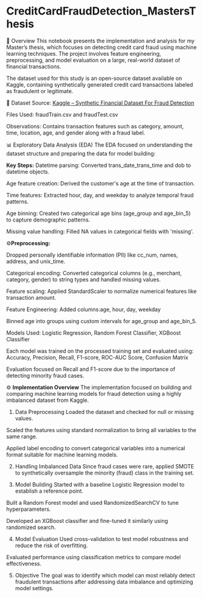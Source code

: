 # CreditCardFraudDetection_MastersThesis

📘 Overview
This notebook presents the implementation and analysis for my Master’s thesis, which focuses on detecting credit card fraud using machine learning techniques. The project involves feature engineering, preprocessing, and model evaluation on a large, real-world dataset of financial transactions.

The dataset used for this study is an open-source dataset available on Kaggle, containing synthetically generated credit card transactions labeled as fraudulent or legitimate.

📂 Dataset
Source: [Kaggle – Synthetic Financial Dataset For Fraud Detection](https://www.kaggle.com/datasets/kartik2112/fraud-detection/data)

Files Used: fraudTrain.csv and fraudTest.csv

Observations: Contains transaction features such as category, amount, time, location, age, and gender along with a fraud label.

📊 Exploratory Data Analysis (EDA)
The EDA focused on understanding the dataset structure and preparing the data for model building:

**Key Steps:**
Datetime parsing: Converted trans_date_trans_time and dob to datetime objects.

Age feature creation: Derived the customer's age at the time of transaction.

Time features: Extracted hour, day, and weekday to analyze temporal fraud patterns.

Age binning: Created two categorical age bins (age_group and age_bin_5) to capture demographic patterns.

Missing value handling: Filled NA values in categorical fields with 'missing'.


⚙️**Preprocessing:**

Dropped personally identifiable information (PII) like cc_num, names, address, and unix_time.

Categorical encoding: Converted categorical columns (e.g., merchant, category, gender) to string types and handled missing values.

Feature scaling: Applied StandardScaler to normalize numerical features like transaction amount.

Feature Engineering:
Added columns:age, hour, day, weekday

Binned age into groups using custom intervals for age_group and age_bin_5.

Models Used:
Logistic Regression, Random Forest Classifier, XGBoost Classifier

Each model was trained on the processed training set and evaluated using: Accuracy, Precision, Recall, F1-score, ROC-AUC Score, Confusion Matrix

Evaluation focused on Recall and F1-score due to the importance of detecting minority fraud cases.


⚙️ **Implementation Overview**
The implementation focused on building and comparing machine learning models for fraud detection using a highly imbalanced dataset from Kaggle.

1. Data Preprocessing
   Loaded the dataset and checked for null or missing values.

  Scaled the features using standard normalization to bring all variables to the same range.

  Applied label encoding to convert categorical variables into a numerical format suitable for machine learning models.

2. Handling Imbalanced Data
  Since fraud cases were rare, applied SMOTE to synthetically oversample the minority (fraud) class in the training set.

3. Model Building
  Started with a baseline Logistic Regression model to establish a reference point.

  Built a Random Forest model and used RandomizedSearchCV to tune hyperparameters.

  Developed an XGBoost classifier and fine-tuned it similarly using randomized search.

4. Model Evaluation
  Used cross-validation to test model robustness and reduce the risk of overfitting.

  Evaluated performance using classification metrics to compare model effectiveness.

5. Objective
  The goal was to identify which model can most reliably detect fraudulent transactions after addressing data imbalance and optimizing model settings.


